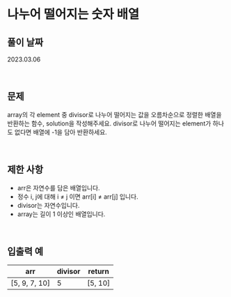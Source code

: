 # 나누어 떨어지는 숫자 배열

## 풀이 날짜
2023.03.06

<br />

## 문제
array의 각 element 중 divisor로 나누어 떨어지는 값을 오름차순으로 정렬한 배열을 반환하는 함수, solution을 작성해주세요.
divisor로 나누어 떨어지는 element가 하나도 없다면 배열에 -1을 담아 반환하세요.

<br />

## 제한 사항
- arr은 자연수를 담은 배열입니다.
- 정수 i, j에 대해 i ≠ j 이면 arr[i] ≠ arr[j] 입니다.
- divisor는 자연수입니다.
- array는 길이 1 이상인 배열입니다.

<br />

## 입출력 예
| arr | divisor | return |
| --- | --- | --- |
| [5, 9, 7, 10] | 5 | [5, 10] |